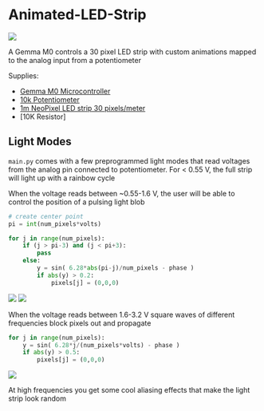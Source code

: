 # Animated-LED-Strip
![](sin_wave.gif)

A Gemma M0 controls a 30 pixel LED strip with custom animations mapped to the analog input from a potentiometer

Supplies:
  - [Gemma M0 Microcontroller](https://www.adafruit.com/product/3501)
  - [10k Potentiometer](https://www.adafruit.com/product/562?gclid=Cj0KCQjw2efrBRD3ARIsAEnt0eiVpuXrk4T1edEbNSqT1RYbQBknHH4lBoS_mDyq1fyyc574SFwEtukaAsoFEALw_wcB)
  - [1m NeoPixel LED strip 30 pixels/meter](https://www.adafruit.com/product/2954?length=1)
  - [10K Resistor]


## Light Modes
`main.py` comes with a few preprogrammed light modes that read voltages from the analog pin connected to potentiometer. For < 0.55 V, the full strip will light up with a rainbow cycle  

When the voltage reads between ~0.55-1.6 V, the user will be able to control the position of a pulsing light blob
```python
# create center point
pi = int(num_pixels*volts)

for j in range(num_pixels):
    if (j > pi-3) and (j < pi+3):
        pass
    else:
        y = sin( 6.28*abs(pi-j)/num_pixels - phase )
        if abs(y) > 0.2:
            pixels[j] = (0,0,0)
```
![](light_pulse.gif)
![](user_animation.gif)

When the voltage reads between 1.6-3.2 V square waves of different frequencies block pixels out and propagate
```python
for j in range(num_pixels):
    y = sin( 6.28*j/(num_pixels*volts) - phase )
    if abs(y) > 0.5:
        pixels[j] = (0,0,0)
```
![](led_animation.gif)

At high frequencies you get some cool aliasing effects that make the light strip look random
